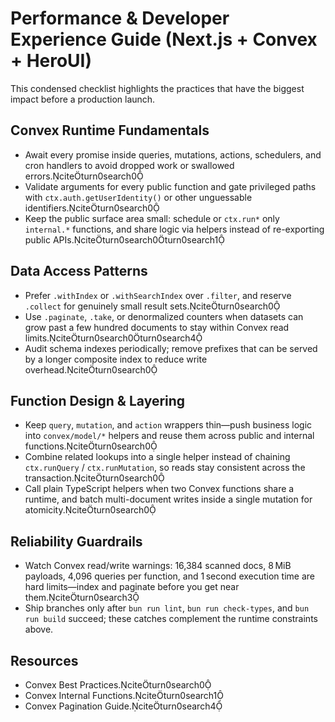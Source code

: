 # Performance & Developer Experience Guide (Next.js + Convex + HeroUI)

This condensed checklist highlights the practices that have the biggest impact before a production launch.

## Convex Runtime Fundamentals
- Await every promise inside queries, mutations, actions, schedulers, and cron handlers to avoid dropped work or swallowed errors.citeturn0search0
- Validate arguments for every public function and gate privileged paths with `ctx.auth.getUserIdentity()` or other unguessable identifiers.citeturn0search0
- Keep the public surface area small: schedule or `ctx.run*` only `internal.*` functions, and share logic via helpers instead of re-exporting public APIs.citeturn0search0turn0search1

## Data Access Patterns
- Prefer `.withIndex` or `.withSearchIndex` over `.filter`, and reserve `.collect` for genuinely small result sets.citeturn0search0
- Use `.paginate`, `.take`, or denormalized counters when datasets can grow past a few hundred documents to stay within Convex read limits.citeturn0search0turn0search4
- Audit schema indexes periodically; remove prefixes that can be served by a longer composite index to reduce write overhead.citeturn0search0

## Function Design & Layering
- Keep `query`, `mutation`, and `action` wrappers thin—push business logic into `convex/model/*` helpers and reuse them across public and internal functions.citeturn0search0
- Combine related lookups into a single helper instead of chaining `ctx.runQuery` / `ctx.runMutation`, so reads stay consistent across the transaction.citeturn0search0
- Call plain TypeScript helpers when two Convex functions share a runtime, and batch multi-document writes inside a single mutation for atomicity.citeturn0search0

## Reliability Guardrails
- Watch Convex read/write warnings: 16,384 scanned docs, 8 MiB payloads, 4,096 queries per function, and 1 second execution time are hard limits—index and paginate before you get near them.citeturn0search3
- Ship branches only after `bun run lint`, `bun run check-types`, and `bun run build` succeed; these catches complement the runtime constraints above.

## Resources
- Convex Best Practices.citeturn0search0
- Convex Internal Functions.citeturn0search1
- Convex Pagination Guide.citeturn0search4
